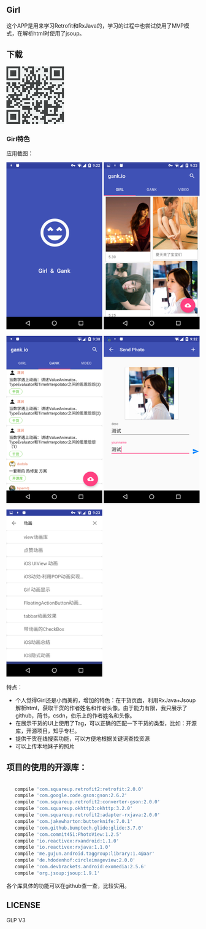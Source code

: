 ## Girl

这个APP是用来学习Retrofit和RxJava的，学习的过程中也尝试使用了MVP模式，在解析html时使用了jsoup。

## 下载
<img src="/screenshots/link.png" alt="screenshot" title="screenshot" width="150" height="150" />  

### Girl特色
应用截图：

<img src="/screenshots/s0.png" alt="screenshot" title="screenshot" width="250" height="436" />   <img src="/screenshots/s1.png" alt="screenshot" title="screenshot" width="250" height="436" />

<img src="/screenshots/s2.png" alt="screenshot" title="screenshot" width="250" height="436" />   <img src="/screenshots/s3.png" alt="screenshot" title="screenshot" width="250" height="436" />

<img src="/screenshots/s4.png" alt="screenshot" title="screenshot" width="250" height="436" />

特点：
* 个人觉得Girl还是小而美的，增加的特色：在干货页面，利用RxJava+Jsoup解析html，获取干货的作者姓名和作者头像。由于能力有限，我只展示了github，简书，csdn，伯乐上的作者姓名和头像。
* 在展示干货的UI上使用了Tag，可以正确的匹配一下干货的类型，比如：开源库，开源项目，知乎专栏。
* 提供干货在线搜索功能，可以方便地根据关键词查找资源
* 可以上传本地妹子的照片

## 项目的使用的开源库：
```bash

   compile 'com.squareup.retrofit2:retrofit:2.0.0'
   compile 'com.google.code.gson:gson:2.6.2'
   compile 'com.squareup.retrofit2:converter-gson:2.0.0'
   compile 'com.squareup.okhttp3:okhttp:3.2.0'
   compile 'com.squareup.retrofit2:adapter-rxjava:2.0.0'
   compile 'com.jakewharton:butterknife:7.0.1'
   compile 'com.github.bumptech.glide:glide:3.7.0'
   compile 'com.commit451:PhotoView:1.2.5'
   compile 'io.reactivex:rxandroid:1.1.0'
   compile 'io.reactivex:rxjava:1.1.0'
   compile 'me.gujun.android.taggroup:library:1.4@aar'
   compile 'de.hdodenhof:circleimageview:2.0.0'
   compile 'com.devbrackets.android:exomedia:2.5.6'
   compile 'org.jsoup:jsoup:1.9.1'

```
各个库具体的功能可以在github查一查，比较实用。

## LICENSE

GLP V3
